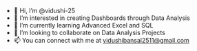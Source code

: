 - 👋 Hi, I’m @vidushi-25
- 👀 I’m interested in creating Dashboards through Data Analysis
- 🌱 I’m currently learning Advanced Excel and SQL
- 💞️ I’m looking to collaborate on Data Analysis Projects
- 📫 You can connect with me at vidushibansal2511@gmail.com

<!---
vidushi-25/vidushi-25 is a ✨ special ✨ repository because its `README.md` (this file) appears on your GitHub profile.
You can click the Preview link to take a look at your changes.
--->
